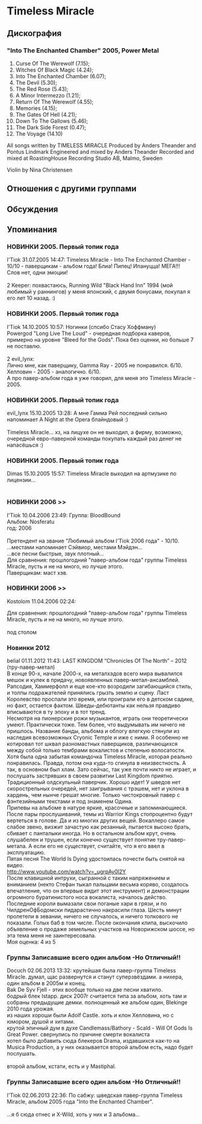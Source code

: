 # Timeless Miracle



## Дискография

### "Into The Enchanted Chamber" 2005, Power Metal

1. Curse Of The Werewolf (7.15); 
2. Witches Of Black Magic (4.24); 
3. Into The Enchanted Chamber (6.07); 
4. The Devil (5.30); 
5. The Red Rose (5.43); 
6. A Minor Intermezzo (1.21); 
7. Return Of The Werewolf (4.55); 
8. Memories (4.15); 
9. The Gates Of Hell (4.21); 
10. Down To The Gallows (5.46); 
11. The Dark Side Forest (0.47); 
12. The Voyage (14.10)

All songs written by TIMELESS MIRACLE
Produced by Anders Theander and Pontus Lindmark
Engineered and mixed by Anders Theander
Recorded and mixed at RoastingHouse Recording Studio AB, Malmo, Sweden

Violin by Nina Christensen


## Отношения с другими группами


## Обсуждения


## Упоминания

### НОВИНКИ 2005. Первый топик года

I'Tiok 31.07.2005 14:47:
Timeless Miracle - Into The Enchanted Chamber - 10/10 - паверщикам - альбом года! Блиа! Пипец! Ипануцца! МЕГА!!!<BR>Слов нет, одни эмоции!<BR><BR>2 Keeper: похвастаюсь, Running Wild "Black Hand Inn" 1994  (мой любимый у раннингов) у меня японский, с двумя бонусами, покупал я его лет 10 назад. :)

### НОВИНКИ 2005. Первый топик года

I'Tiok 14.10.2005 10:57:
Ногинки (спсибо Стасу Хоффману)<BR>Powergod  "Long Live The Loud" - очередная подборка каверов, примерно на уровне "Bleed for the Gods". Пока без оценки, но больше 7 не поставлю.<BR><BR>2 evil_lynx:<BR>Лично мне, как паверщику, Gamma Ray - 2005 не понравился. 6/10.<BR>Хелловин - 2005 - аналогично. 6/10.<BR>А про павер-альбом года я уже говорил, для меня это Timeless Miracle - 2005.

### НОВИНКИ 2005. Первый топик года

evil_lynx 15.10.2005 13:28:
А мне Гамма Рей последний сильно напоминает A Night at the Opera блайндовый :) <BR><BR>Timeless Miracle... хз, на лицухе он не выходил, а фирму, возможно, очередной евро-паверной команды покупать каждый раз денег не напасёшься :)

### НОВИНКИ 2005. Первый топик года

Dimas 15.10.2005 15:57:
Timeless Miracle выходил на артмузике по лицензии...<BR><BR>

### НОВИНКИ 2006 &gt;&gt;

I'Tiok 10.04.2006 23:49:
Группа: BloodBound<BR>Альбом: Nosferatu<BR>год: 2006<BR><BR>Претендент на звание "Любимый альбом I'Tiok 2006 года" - 10/10.<BR>...местами напоминает Сэйвиор, местами Мэйдэн...<BR>...все песни быстрые, звук плотный...<BR>Для сравнения: прошлогодний "павер-альбом года" группы Timeless Miracle, пусть и не на много, но лучше этого.<BR>Паверщикам: маст хэв.

### НОВИНКИ 2006 &gt;&gt;

Kostolom 11.04.2006 02:24:
<DIV CLASS="quote">Для сравнения: прошлогодний "павер-альбом года" группы Timeless Miracle, пусть и не на много, но лучше этого.<BR></DIV><BR>под столом

### Новинки 2012

belial 01.11.2012 11:43:
LAST KINGDOM “Chronicles Of The North” – 2012 (тру-павер-метал)<BR>В конце 90-х, начале 2000-х, на металхэдов всего мира вывалился мешок и кулек в придачу, новоявленных павер-метал-ансамблей. Рапсодия, Хаммерфолл и еще кое-кто возродили загибающийся стиль, и толпы подражателей принялись грызть землю и сцену. Ласт Королевство проспали это время, или проиграли его в детском садике, но факт, остается фактом. Шведы-дебютанты как нельзя правдиво вписываются в ту эпоху и в тот тренд. <BR>Несмотря на пионерские рожи музыкантов, играть они теоретически умеют. Практически тоже. Тем более, что выдумывать им ничего не пришлось. Название банды, альбома и облогу влегкую стянули из наследия всевозможных Cryonic Temple и иже с ними. Я особенно не котировал тот шквал разномастных паверщиков, различающихся между собой только тембрами вокалистов и степенью волосатости. Хотя была одна забытая командочка Timeless Miracle, которая реально понравилась. Правда, потом она куда-то сгинула в неизвестность. А так, в основном был хлам. Зато сейчас, так уже почти никто не играет, и послушать застрявших в своем развитии Last Kingdom приятно. Традиционный олдскульный паверчик. Хорошо идет! У шведов нет скорострельных очередей, нет заигрывания с трэшем, нет и уклона в хардень, чем нынче грешат многие. Только чистокровный павер с фэнтезийными текстами и под знаменем Одина. <BR>Припевы на альбоме в натуре яркие, красочные и запоминающиеся. После пары прослушиваний, темы из Warrior Kings стопроцентно будут вертеться в голове. Да и из многих других вещей. Вокаллеро самое слабое звено, визжит зачастую как резанный, пытается высоко брать, сбивает с панталыки иногда. Но в остальном альбом крут, очень слушабелен и трушен, если конечно существует понятие тру-павер-метала. А если его не существует, считайте, что я его ввел в эксплуатацию.<BR>Пятая песня The World Is Dying удостоилась почести быть снятой на видео. <BR><A HREF="http://www.youtube.com/watch?v=_ugrpAy0l2Y" TARGET="_blank">http://www.youtube.com/watch?v=_ugrpAy0l2Y</A><BR>После клавишной интрухи, сыгранной с таким напряжением и вниманием (некто Стефан тыкал пальцами весьма коряво, создалось впечатление, что он впервые видит этот инструмент) и демонстрации огромного буратинистого носа вокалиста, началось действо. Последние короли вымазали свои поганые хари в грязи, и по ЧилдренОфБодомски пидарастично накрасили глаза. Шесть минут пролетели в зевании, ничего не случалось, и ничего толкового не показали. Голых баб в том числе. После окончания клипа, выскочило объявление о продаже земельных участков на Новорижском шоссе, но эта тема меня не заинтересовала. <BR>Моя оценка: 4 из 5  <BR>

### Группы Записавшие всего один альбом -Но Отличный!!

Docuch 02.06.2013 13:32:
крутейшая была павер-группа Timeless Miracle. думал, щас развернутся и станут суперзвёздами. а нихера, один альбом в 2005м и конец.<BR>Bak De Syv Fjell - этих вообще только на две песни хватило.<BR>бодрый блек Istapp. диск 2007г считается типа за альбом, хоть там и собраны предыдущие демки. полноценный же альбом один, Blekinge 2010 года урожая.<BR>из наших хороши были Adolf Castle. хоть и клон Хелловина, но с юмором, душой и хитами.<BR>крутой эпичный дум в духе Candlemass/Bathory - Scald - Will Of Gods Is Great Power. свернулись по причине смерти вокалиста<BR>хотел было добавить сюда блекеров Drama, издавшихся как-то на Musica Production, а у них оказывается второй альбом есть, надо будет послушать.<BR><BR>второй альбом, кстати, есть и у Mastiphal.

### Группы Записавшие всего один альбом -Но Отличный!!

I'Tiok 02.06.2013 22:36:
По сабжу: шведская павер-группа Timeless Miracle, альбом 2005 года "Into the Enchanted Chamber".<BR><BR>...я б сюда отнес и X-Wild, хоть у них и 3 альбома...

